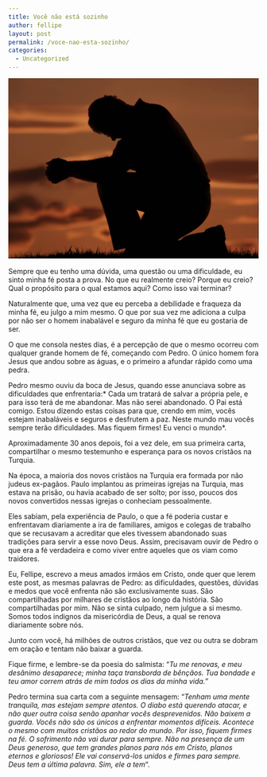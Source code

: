 ```yaml
---
title: Você não está sozinho
author: fellipe
layout: post
permalink: /voce-nao-esta-sozinho/
categories:
  - Uncategorized
---
```

[<img class="wp-image-227 aligncenter" alt="prayer" src="/img/posts//2014/07/prayer.jpg" width="600" />][1]

Sempre que eu tenho uma dúvida, uma questão ou uma dificuldade, eu sinto minha fé posta a prova. No que eu realmente creio? Porque eu creio? Qual o propósito para o qual estamos aqui? Como isso vai terminar?

Naturalmente que, uma vez que eu perceba a debilidade e fraqueza da minha fé, eu julgo a mim mesmo. O que por sua vez me adiciona a culpa por não ser o homem inabalável e seguro da minha fé que eu gostaria de ser.

O que me consola nestes dias, é a percepção de que o mesmo ocorreu com qualquer grande homem de fé, começando com Pedro. O único homem fora Jesus que andou sobre as águas, e o primeiro a afundar rápido como uma pedra.

Pedro mesmo ouviu da boca de Jesus, quando esse anunciava sobre as dificuldades que enfrentaria:* Cada um tratará de salvar a própria pele, e para isso terá de me abandonar. Mas não serei abandonado. O Pai está comigo. Estou dizendo estas coisas para que, crendo em mim, vocês estejam inabaláveis e seguros e desfrutem a paz. Neste mundo mau vocês sempre terão dificuldades. Mas fiquem firmes! Eu venci o mundo*.

Aproximadamente 30 anos depois, foi a vez dele, em sua primeira carta, compartilhar o mesmo testemunho e esperança para os novos cristãos na Turquia.

Na época, a maioria dos novos cristãos na Turquia era formada por não judeus ex-pagãos. Paulo implantou as primeiras igrejas na Turquia, mas estava na prisão, ou havia acabado de ser solto; por isso, poucos dos novos convertidos nessas igrejas o conheciam pessoalmente.

Eles sabiam, pela experiência de Paulo, o que a fé poderia custar e enfrentavam diariamente a ira de familiares, amigos e colegas de trabalho que se recusavam a acreditar que eles tivessem abandonado suas tradições para servir a esse novo Deus. Assim, precisavam ouvir de Pedro o que era a fé verdadeira e como viver entre aqueles que os viam como traidores.

Eu, Fellipe, escrevo a meus amados irmãos em Cristo, onde quer que lerem este post, as mesmas palavras de Pedro: as dificuldades, questões, dúvidas e medos que você enfrenta não são exclusivamente suas. São compartilhadas por milhares de cristãos ao longo da história. São compartilhadas por mim. Não se sinta culpado, nem julgue a si mesmo. Somos todos indignos da misericórdia de Deus, a qual se renova diariamente sobre nós.

Junto com você, há milhões de outros cristãos, que vez ou outra se dobram em oração e tentam não baixar a guarda.

Fique firme, e lembre-se da poesia do salmista: &#8220;*Tu me renovas, e meu desânimo desaparece; minha taça transborda de bênçãos. Tua bondade e teu amor correm atrás de mim todos os dias da minha* *vida.*&#8221;

Pedro termina sua carta com a seguinte mensagem: &#8220;*Tenham uma mente tranquila, mas estejam sempre atentos. O diabo está querendo atacar, e não quer outra coisa senão apanhar vocês desprevenidos. Não baixem a guarda. Vocês não são os únicos a enfrentar momentos difíceis. Acontece o mesmo com muitos cristãos ao redor do mundo. Por isso, fiquem firmes na fé. O sofrimento não vai durar para sempre. Não na presença de um Deus generoso, que tem grandes planos para nós em Cristo, planos eternos e gloriosos! Ele vai conservá-los unidos e firmes para sempre. Deus tem a última palavra. Sim, ele a tem*&#8220;.

&nbsp;

 [1]: /img/posts//2014/07/prayer.jpg